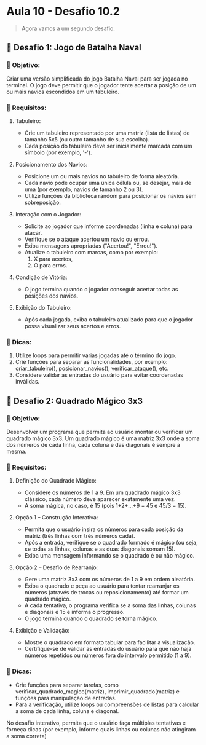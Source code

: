 # Aula 10 - Desafio 10.2

> Agora vamos a um segundo desafio.

## :snake: Desafio 1: Jogo de Batalha Naval

### :bell: Objetivo:

Criar uma versão simplificada do jogo Batalha Naval para ser jogada no terminal. O jogo deve permitir que o jogador tente acertar a posição de um ou mais navios escondidos em um tabuleiro.

### :loudspeaker: Requisitos:

1. Tabuleiro:
    - Crie um tabuleiro representado por uma matriz (lista de listas) de tamanho 5x5 (ou outro tamanho de sua escolha).
    - Cada posição do tabuleiro deve ser inicialmente marcada com um símbolo (por exemplo, '-').

2. Posicionamento dos Navios:
	- Posicione um ou mais navios no tabuleiro de forma aleatória.
	- Cada navio pode ocupar uma única célula ou, se desejar, mais de uma (por exemplo, navios de tamanho 2 ou 3).
	- Utilize funções da biblioteca random para posicionar os navios sem sobreposição.

3. Interação com o Jogador:
	- Solicite ao jogador que informe coordenadas (linha e coluna) para atacar.
	- Verifique se o ataque acertou um navio ou errou.
	- Exiba mensagens apropriadas ("Acertou!", "Errou!").
	- Atualize o tabuleiro com marcas, como por exemplo: 
		1. X para acertos,
		1.  O para erros.

4. Condição de Vitória:
	-  O jogo termina quando o jogador conseguir acertar todas as posições dos navios.

5. Exibição do Tabuleiro:
	- Após cada jogada, exiba o tabuleiro atualizado para que o jogador possa visualizar seus acertos e erros.
	
### :pushpin: Dicas:

1. Utilize loops para permitir várias jogadas até o término do jogo.
2.  Crie funções para separar as funcionalidades, por exemplo: criar_tabuleiro(), posicionar_navios(), verificar_ataque(), etc.
3. Considere validar as entradas do usuário para evitar coordenadas inválidas.


## :snake: Desafio 2: Quadrado Mágico 3x3

### :bell: Objetivo:

Desenvolver um programa que permita ao usuário montar ou verificar um quadrado mágico 3x3. Um quadrado mágico é uma matriz 3x3 onde a soma dos números de cada linha, cada coluna e das diagonais é sempre a mesma.

### :loudspeaker: Requisitos:

1. Definição do Quadrado Mágico:
	-  Considere os números de 1 a 9. Em um quadrado mágico 3x3 clássico, cada número deve aparecer exatamente uma vez.
	- A soma mágica, no caso, é 15 (pois 1+2+…+9 = 45 e 45/3 = 15).
	
2. Opção 1 – Construção Interativa:
	-  Permita que o usuário insira os números para cada posição da matriz (três linhas com três números cada).
	-  Após a entrada, verifique se o quadrado formado é mágico (ou seja, se todas as linhas, colunas e as duas diagonais somam 15).
	-  Exiba uma mensagem informando se o quadrado é ou não mágico.
	
3. Opção 2 – Desafio de Rearranjo:
	-  Gere uma matriz 3x3 com os números de 1 a 9 em ordem aleatória.
	-  Exiba o quadrado e peça ao usuário para tentar rearranjar os números (através de trocas ou reposicionamento) até formar um quadrado mágico.
	-  A cada tentativa, o programa verifica se a soma das linhas, colunas e diagonais é 15 e informa o progresso.
	-  O jogo termina quando o quadrado se torna mágico.
	
4. Exibição e Validação:
	-  Mostre o quadrado em formato tabular para facilitar a visualização.
	-  Certifique-se de validar as entradas do usuário para que não haja números repetidos ou números fora do intervalo permitido (1 a 9).

### :pushpin: Dicas:

- Crie funções para separar tarefas, como verificar_quadrado_magico(matriz), imprimir_quadrado(matriz) e funções para manipulação de entradas.
-  Para a verificação, utilize loops ou compreensões de listas para calcular a soma de cada linha, coluna e diagonal.

No desafio interativo, permita que o usuário faça múltiplas tentativas e forneça dicas (por exemplo, informe quais linhas ou colunas não atingiram a soma correta)


